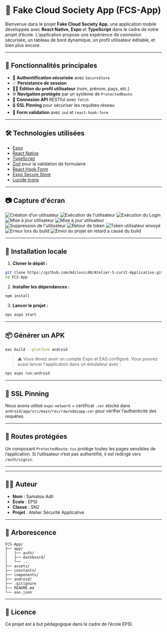 
# 📱 Fake Cloud Society App (FCS-App)

Bienvenue dans le projet **Fake Cloud Society App**, une application mobile développée avec **React Native**, **Expo** et **TypeScript** dans le cadre de notre projet d’école. L'application propose une expérience de connexion sécurisée, un tableau de bord dynamique, un profil utilisateur éditable, et bien plus encore.

---

## 🚀 Fonctionnalités principales

- 🔐 **Authentification sécurisée** avec `SecureStore`
- ✅ **Persistance de session**
- 🧑‍💼 **Édition du profil utilisateur** (nom, prénom, pays, etc.)
- 🌐 **Navigation protégée** par un système de `ProtectedRoute`
- 🧾 **Connexion API** RESTful avec `fetch`
- 🔒 **SSL Pinning** pour sécuriser les requêtes réseau
- 🧠 **Form validation** avec `zod` et `react-hook-form`

---

## 🛠️ Technologies utilisées

- [Expo](https://expo.dev/)
- [React Native](https://reactnative.dev/)
- [TypeScript](https://www.typescriptlang.org/)
- [Zod](https://zod.dev/) pour la validation de formulaire
- [React Hook Form](https://react-hook-form.com/)
- [Expo Secure Store](https://docs.expo.dev/versions/latest/sdk/securestore/)
- [Lucide Icons](https://lucide.dev/)

---

## 📷 Capture d'écran

![Création d’un utilisateur](./screenshots/creation_utilisateur.png)
![Exécution de l'utilisateur](./screenshots/execution_utilisateur.png)
![Exécution du Login](./screenshots/login_envoi.png)
![Mise à jour utilisateur](./screenshots/maj_utilisateur.png)
![Mise à jour utilisateur](./screenshots/maj_utilisateur_2.png)
![Suppression de l'utilisateur](./screenshots/suppression_utilisateur.png)
![Retour de token](./screenshots/retour_token.png)
![Token utilisateur envoyé](./screenshots/utilisateur_token_envoye.png)
![Erreur lors du build](./screenshots/Erreur_Build_Expo.png)
![Envoi du projet en retard a cause du build](./screenshots/Retard_cause_build.png)





---

## 🧪 Installation locale

1. **Cloner le dépôt :**

```bash
git clone https://github.com/Adilovic48/Atelier-S-curit-Applicative.git
cd FCS-App
```

2. **Installer les dépendances :**

```bash
npm install
```

3. **Lancer le projet :**

```bash
npx expo start
```

---

## 📦 Générer un APK

```bash
eas build --platform android
```

> ⚠️ Vous devez avoir un compte Expo et EAS configuré. Vous pouvez aussi lancer l'application dans un émulateur avec :

```bash
npx expo run:android
```

---

## 🔐 SSL Pinning

Nous avons utilisé `expo-network` + certificat `.cer` stocké dans `android/app/src/main/res/raw/odeiapp.cer` pour vérifier l’authenticité des requêtes.

---

## 🧾 Routes protégées

Un composant `ProtectedRoute.tsx` protège toutes les pages sensibles de l’application. Si l’utilisateur n’est pas authentifié, il est redirigé vers `/auth/signin`.

---

---

## 👨‍💻 Auteur

- **Nom** : Samatou Adil
- **École** : EPSI
- **Classe** : SN2
- **Projet** : Atelier Sécurité Applicative

---

## 📁 Arborescence

```
FCS-App/
├── app/
│   ├── auth/
│   ├── dashboard/
│   └── ...
├── assets/
├── constants/
├── components/
├── android/
├── .gitignore
├── README.md
└── eas.json
```

---

## 📄 Licence

Ce projet est à but pédagogique dans le cadre de l’école EPSI.
